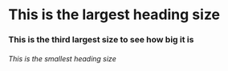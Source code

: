 # This is the largest heading size
### This is the third largest size to see how big it is
###### This is the smallest heading size

